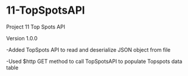 # 11-TopSpotsAPI
Project 11 Top Spots API



Version 1.0.0

-Added TopSpots API to read and deserialize JSON object from file

-Used $http GET method to call TopSpotsAPI to populate Topspots data table